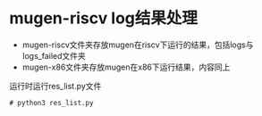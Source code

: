 # mugen-riscv log结果处理
- mugen-riscv文件夹存放mugen在riscv下运行的结果，包括logs与logs_failed文件夹
- mugen-x86文件夹存放mugen在x86下运行结果，内容同上

运行时运行res_list.py文件
```
# python3 res_list.py
```